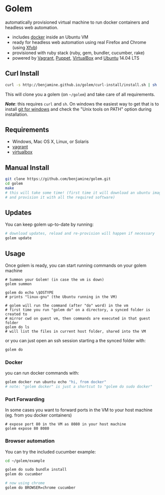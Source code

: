Golem
=====

automatically provisioned virtual machine to run docker containers and headless web automation.

- includes [docker](http://www.docker.com/) inside an Ubuntu VM
- ready for headless web automation using real Firefox and Chrome (using [Xfvb](http://en.wikipedia.org/wiki/Xvfb))
- provisioned with ruby stack (ruby, gem, bundler, cucumber, rake)
- powered by [Vagrant](http://www.vagrantup.com/), [Puppet](https://puppetlabs.com/), [VirtualBox](http://www.virtualbox.org/) and [Ubuntu](http://www.ubuntu.com/) 14.04 LTS

Curl Install
--------

``` sh
curl -s http://benjamine.github.io/golem/curl-install/install.sh | sh
```
This will clone you a golem (on ```~/golem```) and take care of all requirements.

***Note***: this requires ```curl``` and ```sh```. On windows the easiest way to get that is to install [git for windows](http://msysgit.github.io/) and check the "Unix tools on PATH" option during installation.

Requirements
--------

- Windows, Mac OS X, Linux, or Solaris
- [vagrant](http://www.vagrantup.com/)
- [virtualbox](http://www.virtualbox.org/)

Manual Install
-----

``` sh
git clone https://github.com/benjamine/golem.git
cd golem
make
# this will take some time! (first time it will download an ubuntu image
# and provision it with all the required software)
```

Updates
-----

You can keep golem up-to-date by running:
``` sh
# download updates, reload and re-provision will happen if necessary
golem update
```

Usage
-----

Once golem is ready, you can start running commands on your golem machine

```
# Summon your Golem! (in case the vm is down)
golem summon

golem do echo \$OSTYPE
# prints "linux-gnu" (the Ubuntu running in the VM)

# golem will run the command (after "do" word) in the vm
# first time you run "golem do" on a directory, a synced folder is created to
# mirror cwd on guest vm, then commands are executed in that guest folder
golem do ls
# will list the files in current host folder, shared into the VM
```
or you can just open an ssh session starting a the synced folder with:
``` sh
golem do
```

### Docker
you can run docker commands with:
``` sh
golem docker run ubuntu echo "hi, from docker"
# note: "golem docker" is just a shortcut to "golem do sudo docker"
```
### Port Forwarding
In some cases you want to forward ports in the VM to your host machine (eg. from you docker containers)
```
# expose port 80 in the VM as 8080 in your host machine
golem expose 80 8080
```
### Browser automation
You can try the included cucumber example:

``` sh
cd ~/golem/example

golem do sudo bundle install
golem do cucumber

# now using chrome
golem do BROWSER=chrome cucumber
```
